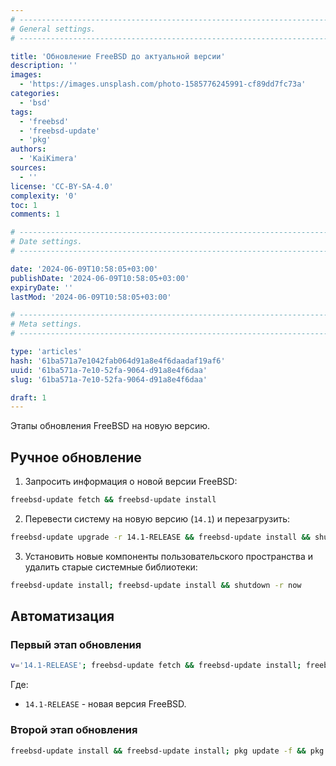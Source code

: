 ```yaml
---
# -------------------------------------------------------------------------------------------------------------------- #
# General settings.
# -------------------------------------------------------------------------------------------------------------------- #

title: 'Обновление FreeBSD до актуальной версии'
description: ''
images:
  - 'https://images.unsplash.com/photo-1585776245991-cf89dd7fc73a'
categories:
  - 'bsd'
tags:
  - 'freebsd'
  - 'freebsd-update'
  - 'pkg'
authors:
  - 'KaiKimera'
sources:
  - ''
license: 'CC-BY-SA-4.0'
complexity: '0'
toc: 1
comments: 1

# -------------------------------------------------------------------------------------------------------------------- #
# Date settings.
# -------------------------------------------------------------------------------------------------------------------- #

date: '2024-06-09T10:58:05+03:00'
publishDate: '2024-06-09T10:58:05+03:00'
expiryDate: ''
lastMod: '2024-06-09T10:58:05+03:00'

# -------------------------------------------------------------------------------------------------------------------- #
# Meta settings.
# -------------------------------------------------------------------------------------------------------------------- #

type: 'articles'
hash: '61ba571a7e1042fab064d91a8e4f6daadaf19af6'
uuid: '61ba571a-7e10-52fa-9064-d91a8e4f6daa'
slug: '61ba571a-7e10-52fa-9064-d91a8e4f6daa'

draft: 1
---
```


Этапы обновления FreeBSD на новую версию.

<!--more-->

## Ручное обновление

1. Запросить информация о новой версии FreeBSD:

```bash
freebsd-update fetch && freebsd-update install
```

2. Перевести систему на новую версию (`14.1`) и перезагрузить:

```bash
freebsd-update upgrade -r 14.1-RELEASE && freebsd-update install && shutdown -r now
```

3. Установить новые компоненты пользовательского пространства и удалить старые системные библиотеки:

```bash
freebsd-update install; freebsd-update install && shutdown -r now
```

## Автоматизация

### Первый этап обновления

```bash
v='14.1-RELEASE'; freebsd-update fetch && freebsd-update install; freebsd-update upgrade -r "${v}" && freebsd-update install && shutdown -r now
```

Где:
- `14.1-RELEASE` - новая версия FreeBSD.

### Второй этап обновления

```bash
freebsd-update install && freebsd-update install; pkg update -f && pkg upgrade --yes && shutdown -r now
```
